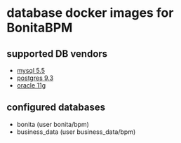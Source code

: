 # database docker images for BonitaBPM

## supported DB vendors

* [mysql 5.5](mysql/README.md)
* [postgres 9.3](postgres/README.md)
* [oracle 11g](oracle/README.md)

## configured databases

* bonita (user bonita/bpm)
* business_data (user business_data/bpm)